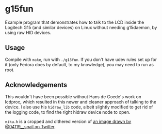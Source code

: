 g15fun
======

Example program that demonstrates how to talk to the LCD inside the Logitech G15 (and similar devices) on Linux without needing g15daemon, by using raw HID devices.


Usage
-----

Compile with `make`, run with `./g15fun`. If you don't have udev rules set up for it (only Fedora does by default, to my knowledge), you may need to run as root.


Acknowledgements
----------------

This wouldn't have been possible without Hans de Goede's work on lcdproc, which resulted in this newer and cleaner approach of talking to the device. I also use his `hidraw_lib` code, albeit slightly modified to get rid of the logging code, to find the right hidraw device node to open.

`miku.h` is a cropped and dithered version of [an image drawn by @04119__snail on Twitter](https://twitter.com/04119__snail/status/1392368943885537282).
